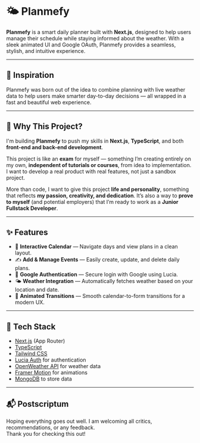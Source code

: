 # 🌤️ Planmefy

**Planmefy** is a smart daily planner built with **Next.js**, designed to help users manage their schedule while staying informed about the weather. With a sleek animated UI and Google OAuth, Planmefy provides a seamless, stylish, and intuitive experience.

---

## 🧠 Inspiration

Planmefy was born out of the idea to combine planning with live weather data to help users make smarter day-to-day decisions — all wrapped in a fast and beautiful web experience.

---


## 🎯 Why This Project?

I'm building **Planmefy** to push my skills in **Next.js**, **TypeScript**, and both **front-end and back-end development**.

This project is like an **exam** for myself — something I’m creating entirely on my own, **independent of tutorials or courses**, from idea to implementation. I want to develop a real product with real features, not just a sandbox project.

More than code, I want to give this project **life and personality**, something that reflects **my passion, creativity, and dedication**. It’s also a way to **prove to myself** (and potential employers) that I’m ready to work as a **Junior Fullstack Developer**.

---

## ✨ Features

- 📆 **Interactive Calendar** — Navigate days and view plans in a clean layout.
- ✍️ **Add & Manage Events** — Easily create, update, and delete daily plans.
- 🔐 **Google Authentication** — Secure login with Google using Lucia.
- 🌤️ **Weather Integration** — Automatically fetches weather based on your location and date.
- 🎨 **Animated Transitions** — Smooth calendar-to-form transitions for a modern UX.

---

## 🧪 Tech Stack

- [Next.js](https://nextjs.org/) (App Router)
- [TypeScript](https://www.typescriptlang.org/)
- [Tailwind CSS](https://tailwindcss.com/)
- [Lucia Auth](https://lucia-auth.com/) for authentication
- [OpenWeather API](https://openweathermap.org/api) for weather data
- [Framer Motion](https://www.framer.com/motion/) for animations
- [MongoDB](https://www.mongodb.com) to store data

---

## 📬 Postscriptum

Hoping everything goes out well. I am welcoming all critics, recommendations, or any feedback.  
Thank you for checking this out!



